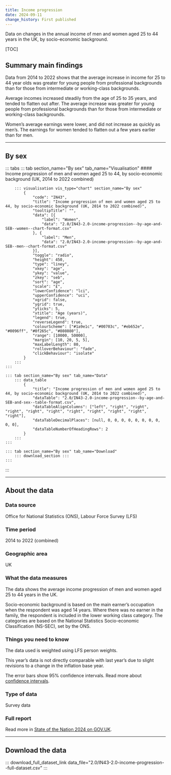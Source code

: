 ```yaml
---
title: Income progression
date: 2024-09-11
change_history: First published
---
```


Data on changes in the annual income of men and women aged 25 to 44 years in the UK, by socio-economic background.

[TOC]

## Summary main findings

Data from 2014 to 2022 shows that the average increase in income for 25 to 44 year olds was greater for young people from professional backgrounds than for those from intermediate or working-class backgrounds.

Average incomes increased steadily from the age of 25 to 35 years, and tended to flatten out after. The average increase was greater for young people from professional backgrounds than for those from intermediate or working-class backgrounds.

Women’s average earnings were lower, and did not increase as quickly as men’s. The earnings for women tended to flatten out a few years earlier than for men.

---

## By sex

::: tabs
    ::: tab section_name="By sex" tab_name="Visualisation"
        #### Income progression of men and women aged 25 to 44, by socio-economic background (UK, 2014 to 2022 combined)

        ::: visualisation vis_type="chart" section_name="By sex"
            {
                "code": "IN43",
                "title": "Income progression of men and women aged 25 to 44, by socio-economic background (UK, 2014 to 2022 combined)",
                "tooltipTitle": "",
                "data": [{
                    "label": "Women",
                    "data": "2.0/IN43-2.0-income-progression--by-age-and-SEB--women--chart-format.csv"
                }, {
                    "label": "Men",
                    "data": "2.0/IN43-2.0-income-progression--by-age-and-SEB--men--chart-format.csv"
                }],
                "toggle": "radio",
                "height": 450,
                "type": "liney",
                "xkey": "age",
                "ykey": "value",
                "zkey": "seb",
                "sort": "age",
                "scale": "£",
                "lowerConfidence": "lci",
                "upperConfidence": "uci",
                "xgrid": false,
                "ygrid": true,
                "yticks": 5,
                "xtitle": "Age (years)",
                "legend": true,
                "reverseLegend": true,
                "colourScheme": ["#1a9e1c", "#00703c", "#eb652e", "#0096ff", "#0f265c", "#808080"],
                "range": [10000, 50000],
                "margin": [10, 20, 5, 5],
                "maxLabelLength": 80,
                "rolloverBehaviour": "fade",
                "clickBehaviour": "isolate"
            }
        :::
    :::

    ::: tab section_name="By sex" tab_name="Data"
        ::: data_table
            {
                "title": "Income progression of men and women aged 25 to 44, by socio-economic background (UK, 2014 to 2022 combined)",
                "dataTable": "2.0/IN43-2.0-income-progression--by-age-and-SEB-and-sex--table-format.csv",
                "dataTableAlignColumns": ["left", "right", "right", "right", "right", "right", "right", "right", "right", "right", "right"],
                "dataTableDecimalPlaces": [null, 0, 0, 0, 0, 0, 0, 0, 0, 0, 0],
                "dataTableNumberOfHeadingRows": 2
            }
        :::
    :::

    ::: tab section_name="By sex" tab_name="Download"
        ::: download_section :::
    :::
:::

---

## About the data

### Data source
Office for National Statistics (ONS), Labour Force Survey (LFS)

### Time period
2014 to 2022 (combined)

### Geographic area
UK

### What the data measures
The data shows the average income progression of men and women aged 25 to 44 years in the UK.

Socio-economic background is based on the main earner’s occupation when the respondent was aged 14 years. Where there was no earner in the family, the respondent is included in the lower working class category. The categories are based on the National Statistics Socio-economic Classification (NS-SEC), set by the ONS.

### Things you need to know
The data used is weighted using LFS person weights.

This year’s data is not directly comparable with last year’s due to slight revisions to a change in the inflation base year. 

The error bars show 95% confidence intervals. Read more about [confidence intervals](/about-our-analysis#confidence-intervals).

### Type of data
Survey data

### Full report
Read more in [State of the Nation 2024 on GOV.UK](https://www.gov.uk/government/publications/state-of-the-nation-2024-local-to-national-mapping-opportunities-for-all).

---

## Download the data

::: download_full_dataset_link data_file="2.0/IN43-2.0-income-progression--full-dataset.csv" :::
